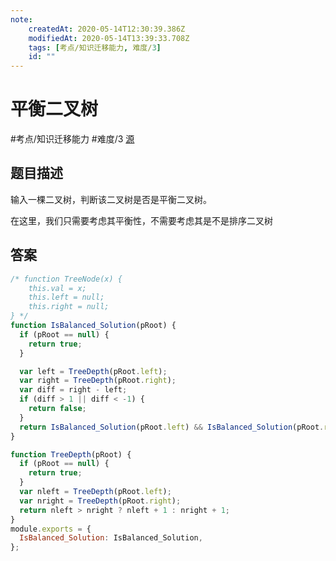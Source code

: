 ```yaml
---
note:
    createdAt: 2020-05-14T12:30:39.386Z
    modifiedAt: 2020-05-14T13:39:33.708Z
    tags: [考点/知识迁移能力, 难度/3]
    id: ""
---
```

# 平衡二叉树
#考点/知识迁移能力 #难度/3 [源](https://www.nowcoder.com/practice/8b3b95850edb4115918ecebdf1b4d222?tpId=13&tqId=11192&tPage=1&rp=1&ru=/ta/coding-interviews&qru=/ta/coding-interviews/question-ranking)
<!-- @crossnote.comment "id":"bf1db5a2-8e2d-4dc2-aa83-fa00e72c910c" -->  
## 题目描述
输入一棵二叉树，判断该二叉树是否是平衡二叉树。

在这里，我们只需要考虑其平衡性，不需要考虑其是不是排序二叉树

## 答案

```javascript
/* function TreeNode(x) {
    this.val = x;
    this.left = null;
    this.right = null;
} */
function IsBalanced_Solution(pRoot) {
  if (pRoot == null) {
    return true;
  }

  var left = TreeDepth(pRoot.left);
  var right = TreeDepth(pRoot.right);
  var diff = right - left;
  if (diff > 1 || diff < -1) {
    return false;
  }
  return IsBalanced_Solution(pRoot.left) && IsBalanced_Solution(pRoot.right);
}

function TreeDepth(pRoot) {
  if (pRoot == null) {
    return true;
  }
  var nleft = TreeDepth(pRoot.left);
  var nright = TreeDepth(pRoot.right);
  return nleft > nright ? nleft + 1 : nright + 1;
}
module.exports = {
  IsBalanced_Solution: IsBalanced_Solution,
};
```

